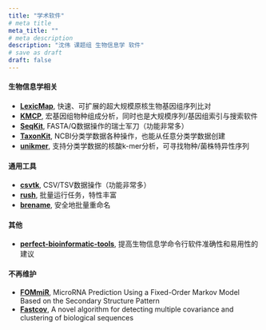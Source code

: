```yaml
---
title: "学术软件"
# meta title
meta_title: ""
# meta description
description: "沈伟 课题组 生物信息学 软件"
# save as draft
draft: false
---
```


#### 生物信息学相关

- **[LexicMap](https://github.com/shenwei356/LexicMap)**, 快速、可扩展的超大规模原核生物基因组序列比对
- **[KMCP](https://github.com/shenwei356/kmcp)**, 宏基因组物种组成分析，同时也是大规模序列/基因组索引与搜索软件
- **[SeqKit](https://github.com/shenwei356/seqkit)**, FASTA/Q数据操作的瑞士军刀（功能非常多）
- **[TaxonKit](https://github.com/shenwei356/taxonkit)**, NCBI分类学数据各种操作，也能从任意分类学数据创建
- **[unikmer](https://github.com/shenwei356/unikmer)**, 支持分类学数据的核酸k-mer分析，可寻找物种/菌株特异性序列

#### 通用工具 

- **[csvtk](https://github.com/shenwei356/csvtk)**, CSV/TSV数据操作（功能非常多）
- **[rush](https://github.com/shenwei356/rush)**, 批量运行任务，特性丰富
- **[brename](https://github.com/shenwei356/brename)**, 安全地批量重命名

#### 其他

- **[perfect-bioinformatic-tools](https://github.com/shenwei356/perfect-bioinformatic-tools)**, 提高生物信息学命令行软件准确性和易用性的建议

#### 不再维护

- **[FOMmiR](https://github.com/yanlilab/FOMmiR)**, MicroRNA Prediction Using a Fixed-Order Markov Model Based on the Secondary Structure Pattern
- **[Fastcov](https://github.com/yanlilab/fastcov)**, A novel algorithm for detecting multiple covariance and clustering of biological sequences
